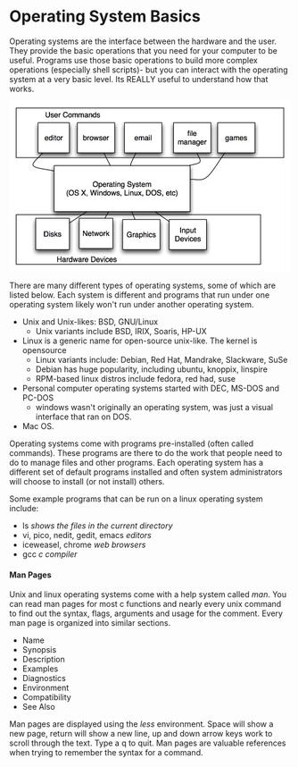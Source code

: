 
# Operating System Basics

Operating systems are the interface between the hardware and the user. They provide the basic operations that you need for your computer to be useful. Programs use those basic operations to build more complex operations (especially shell scripts)- but you can interact with the operating system at a very basic level. Its REALLY useful to understand how that works.

![This figure shows the relationship between the devices that make up a computer (the disks, video, sound, etc), the operating system, and the programs that we use. Programs use the operating system to communicate with the devices. Everything is a program.](/img/programmingTools1.jpg)

There are many different types of operating systems, some of which are listed below. Each system is different and programs that run under one operating system likely won't run under another operating system.

- Unix and Unix-likes: BSD, GNU/Linux
   - Unix variants include BSD, IRIX, Soaris, HP-UX
- Linux is a generic name for open-source unix-like. The kernel is
    opensource
   - Linux variants include: Debian, Red Hat, Mandrake, Slackware, SuSe
   - Debian has huge popularity, including ubuntu, knoppix, linspire
   - RPM-based linux distros include fedora, red had, suse
- Personal computer operating systems started with DEC, MS-DOS and
    PC-DOS
  - windows wasn't originally an operating system, was just a visual
    interface that ran on DOS.
- Mac OS.

Operating systems come with programs pre-installed (often called commands). These programs are there to do the work that people need to do to manage files and other programs. Each operating system has a different set of default programs installed and often system administrators will choose to install (or not install) others.

Some example programs that can be run on a linux operating system include:

-  ls *shows the files in the current directory*
-  vi, pico, nedit, gedit, emacs *editors*
-  iceweasel, chrome *web browsers*
-  gcc *c compiler*




#### Man Pages

Unix and linux operating systems come with a help system called *man*. You can read man pages for most c functions and nearly every unix command to find out the syntax, flags, arguments and usage for the comment. Every man page is organized into similar sections.

-   Name
-   Synopsis
-   Description
-   Examples
-   Diagnostics
-   Environment
-   Compatibility
-   See Also

Man pages are displayed using the *less* environment. Space will show a new page, return will show a new line, up and down arrow keys work to scroll through the text. Type a q to quit. Man pages are valuable references when trying to remember the syntax for a command.